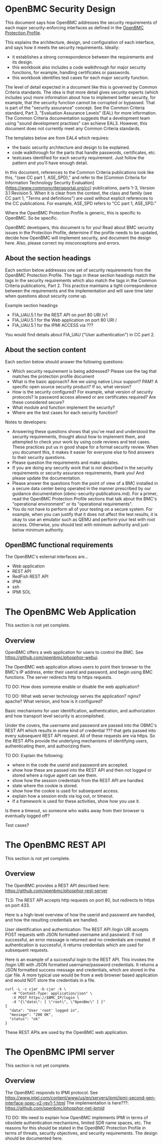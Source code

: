 # OpenBMC Security Design

This document says how OpenBMC addresses the security requirements of
each major security-enforcing interfaces as defined in the [OpenBMC
Protection Profile](obmc-protection-profile.md).

This explains the architecture, design, and configuration of each
interface, and says how it meets the security requirements.  Ideally:
 - it establishes a strong correspondence between the requirements and
   its design. 
 - this workbook also includes a code walkthrough for major security
   functions, for example, handling certificates or passwords.
 - this workbook identifies test cases for each major security function.

The level of detail expected in a document like this is governed by
Common Criteria standards.  The idea is that more detail gives
security experts (which includes you) more information about how to
implement better security, for example, that the security function
cannot be corrupted or bypassed.  That is part of the "security
assurance" concept.  See the Common Criteria standard, Part 3,
"Evaluation Assurance Levels" (EAL) for more information.  The Common
Criteria documentation suggests that a development team using "sound
development practises" can achieve EAL3.  However, this document does
not currently meet any Common Criteria standards.

The templates below are from EAL4 which requires:
 - the basic security architecture and design to be explained.
 - code walkthrough for the parts that handle passwords, certificates,
   etc.
 - testcases identified for each security requirement.
Just follow the pattern and you'll have enough detail.

In this document, references to the Common Criteria publications
look like this, "(see CC part 1, ASE_SPD)," and refer to the
[Common Criteria for Information Technology Security Evaluation]
(https://www.commoncriteriaportal.org/cc)
publications, parts 1-3, Version 3.1 Revision 5.
When it is clear from the context, the class and family
(see CC part 1, "Terms and definitions") are used
without explicit references to the CC publications.
For example, ASE_SPD refers to "CC part 1, ASE_SPD."

Where the OpenBMC Protection Profile is generic,
this is specific to OpenBMC.
So be specific.

OpenBMC developers, this document is for you!
Read about BMC security issues in the Protection Profile,
determine if the profile needs to be updated,
decide how OpenBMC will implement security, and
document the design here.
Also, please correct my misconceptions and errors.


About the section headings
--------------------------

Each section below addresses one set of security requirements from the
OpenBMC Protection Profile.  The tags in these section headings match
the tags in the security requirements which also match the tags in the
Common Criteria publications, Part 2.  This practice maintains a tight
correspondence between the requirements and the implementation and
will save time later when questions about security come up.

Example section headings
 - FIA_UAU.5.1 for the REST API on port 80 URI /v1
 - FIA_UAU.5.1 for the Web application on port 80 URI /
 - FIA_UAU.5.1 for the IPMI ACCESS via ???

You would find details about FIA_UAU ("User authentication") in CC part 2.

About the section content
-------------------------

Each section below should answer the following questions:
 - Which security requirement is being addressed?
   Please use the tag that matches the protection profile document
 - What is the basic approach?
   Are we using native Linux support?  PAM?
   A specific open source security product?  If so, what version?
 - How is the security configured?
   For example, what version of security protocols?
   Is password access allowed or are certificates required?
   Are these considered secure?
 - What module and function implement the security?
 - Where are the test cases for each security function?

Notes to developers:
 - Answering these questions shows that you've
   read and understood the security requirements,
   thought about how to implement them, and
   attempted to check your work by using code reviews and test cases.
   These practices put us in good shape for a formal security review.
   When you document this, it makes it easier for everyone else
   to find answers to their security questions.
 - Please question the requirements and make updates.
 - If you are doing any security work that is not described
   in the security requirements or security assurance requirements,
   thank you!  And please update the documentation.
 - Please answer the questions from the point of view of a BMC
   installed in a secure data center being operated in the manner
   prescribed by our guidance documentation
   (obmc-security-publications.md).
   For a primer, read the OpenBMC Protection Profile sections that
   talk about the BMC's "operational environment" or its
   "operational requirements".
 - You do not have to perform all of your testing on a secure system.
   For example, when you can justify that it does not affect the test
   results, it is okay to use an emulator such as QEMU and perform your
   test with root access.  Otherwise, you should test with minimum authority
   and just-below minimum authority.


## OpenBMC functional requirements

The OpenBMC's external interfaces are...
 - Web application
 - REST API
 - RedFish REST API
 - IPMI
 - ssh
 - IPMI SOL


The OpenBMC Web Application
===========================

This section is not yet complete.


Overview
--------

OpenBMC offers a web application for users to control the BMC.
See https://github.com/openbmc/phosphor-webui.

The OpenBMC web application allows users to point their browser to
the BMC's IP address, enter their userid and password,
and begin using BMC functions.
The server redirects http to https requests.

TO DO: How does someone enable or disable the web application?

TO DO: What web server technology serves the application?  nginx?  apache?
What version, and how is it configured?

Basic mechanisms for user identification, authentication, and authorization
and how transport level security is accomplished.

Under the covers, the username and password are passed into the
OBMC's REST API which results in some kind of credential ???
that gets passed into every subsequent REST API request.
All of these requests are via https.
So the REST APIs provide the underlying mechanisms of
identifying users,
authenticating them,
and authorizing them.

TO DO: Explain the following:
 - where in the code the userid and password are accepted.
 - show how these are passed into the REST API and then not logged or
   stored where a rogue agent can see them.
 - show how the session credentials from the REST API are handled.
 - state where the cookie is stored.
 - show how the cookie is used for subsequent access.
 - explain how a session ends via log out, or timeout.
 - If a framework is used for these activities, show how you use it.

Is there a timeout, so someone who walks away from their browser
is eventually logged off?

Test cases?


The OpenBMC REST API
====================

This section is not yet complete.

Overview
--------

The OpenBMC provides a REST API described here:
https://github.com/openbmc/phosphor-rest-server

TLS:
The REST API accepts http requests on port 80, but
redirects to https on port 433.

Here is a high-level overview of
how the userid and password are handled,
and how the resulting credentials are handled.

User identification and authentication:
The REST API /login URI accepts POST requests
with JSON formatted username and password.
If not successful, an error message is returned
and no credentials are created.
If authentication is successful, it returns
credentials which are used for subsequent requests.

Here is an example of a successful login to the REST API.
This invokes the /login URI with
JSON formatted username/password credentials.
It returns a JSON formatted success message and
credentials, which are stored in the cjar file.
A more typical use would be from a web browser based application
and would NOT store the credentials in a file.

```
curl -L -c cjar -b cjar -k \
   -H "Content-Type: application/json" \
   -X POST https://$BMC_IP/login \
   -d "{\"data\": [ \"root\", \"0penBmc\" ] }"
{
  "data": "User 'root' logged in",
  "message": "200 OK",
  "status": "ok"
}
```


These REST APIs are used by the OpenBMC web application.



The OpenBMC IPMI server
=======================

This section is not yet complete.

Overview
--------

The OpenBMC responds to IPMI protocol.
See https://www.intel.com/content/www/us/en/servers/ipmi/ipmi-second-gen-interface-spec-v2-rev1-1.html
The implementation is here???:
https://github.com/openbmc/phosphor-net-ipmid

TO DO:
We need to explain how OpenBMC implements IPMI in terms of 
obsolete authentication mechanisms, limited SDR name spaces, etc.
The reasons for this should be stated in the OpenBMC Protection Profile 
in terms of threats, security objectives, and security requirements.
The design should be documented here.
